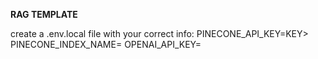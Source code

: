 **RAG TEMPLATE**

create a .env.local file with your correct info:
PINECONE_API_KEY=KEY>
PINECONE_INDEX_NAME=<NAME>
OPENAI_API_KEY=<KEY>

